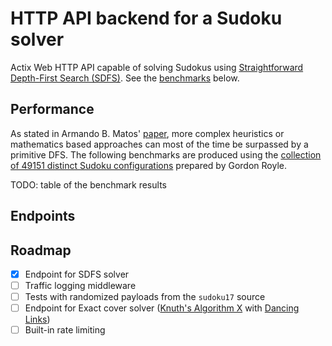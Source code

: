 # HTTP API backend for a Sudoku solver

Actix Web HTTP API capable of solving Sudokus using [Straightforward Depth-First Search (SDFS)](https://web.archive.org/web/20221208212421/https://www.dcc.fc.up.pt/~acm/sudoku.pdf). See the [benchmarks](#Performance) below.

## Performance

As stated in Armando B. Matos' [paper](https://web.archive.org/web/20221208212421/https://www.dcc.fc.up.pt/~acm/sudoku.pdf), more complex heuristics or mathematics based approaches can most of the time be surpassed by a primitive DFS. The following benchmarks are produced using the [collection of 49151 distinct Sudoku configurations](https://web.archive.org/web/20120730100322/http://mapleta.maths.uwa.edu.au/~gordon/sudokumin.php) prepared by Gordon Royle.

TODO: table of the benchmark results

## Endpoints

## Roadmap

- [x] Endpoint for SDFS solver
- [ ] Traffic logging middleware
- [ ] Tests with randomized payloads from the `sudoku17` source
- [ ] Endpoint for Exact cover solver ([Knuth's Algorithm X](https://en.wikipedia.org/wiki/Knuth%27s_Algorithm_X) with [Dancing Links](https://en.wikipedia.org/wiki/Dancing_Links))
- [ ] Built-in rate limiting
